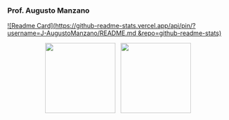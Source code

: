 ### Prof. Augusto Manzano

[![Readme Card](https://github-readme-stats.vercel.app/api/pin/?username=J-AugustoManzano/README.md
&repo=github-readme-stats)](https://github.com/anuraghazra/github-readme-stats)

<p align="center">
<img height="160px" src="https://github-readme-stats.vercel.app/api/top-langs/?username=J-AugustoManzano&layout=compact&langs_count=40&theme=merko"/>&nbsp;&nbsp;
<img height="160px" src="https://github-readme-stats.vercel.app/api?username=J-AugustoManzano&count_private=true&show_icons=true&hide=contribs,prs,issues&theme=merko"/>
</p>

